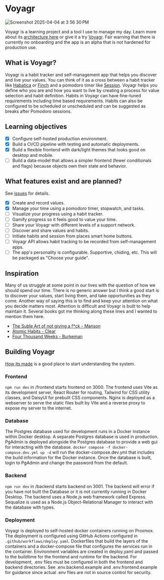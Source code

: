 # Voyagr
![Screenshot 2025-04-04 at 3 56 30 PM](https://github.com/user-attachments/assets/b5dfd581-bf28-412b-a0a0-330810c79e63)

Voyagr is a learning project and a tool I use to manage my day. Learn more about its [architecture here](https://voyagr.me/how-its-made) or give it a try [Voyagr](https://voyagr.me/). Fair warning that there is currently no onboarding and the app is an alpha that is not hardened for production use.

## What is Voyagr?
Voyagr is a habit tracker and self-management app that helps you discover and live your values. You can think of it as a cross between a habit tracker like [Habatica](https://habitica.com/) or [Finch](https://finchcare.com/) and a pomodoro timer like [Session](https://www.stayinsession.com/). Voyagr helps you define who you are and how you want to live by creating a process for value selection and habit definition. Habits in Voyagr can have fine-tuned requirements including time based requirements. Habits can also be configured to be scheduled or unscheduled and can be suggested as breaks after Pomodoro sessions.

## Learning objectives
- [x] Configure self-hosted production environment.
- [x] Build a CI/CD pipeline with testing and automatic deployments.
- [x] Build a flexible frontend with dark/light themes that looks good on desktop and mobile.
- [ ] Build a data-model that allows a simpler frontend (fewer conditionals and flags) because objects own their state and behavior.

## What features exist and are planned?
See [issues](https://github.com/Klaeser-Homelab/Voyagr/issues) for details.
- [x] Create and record values.
- [x] Manage your time using a pomodoro timer, stopwatch, and tasks.
- [ ] Visualize your progress using a habit tracker.  
- [ ] Gamify progress so it feels good to value your time.  
- [ ] Share your Voyagr with different levels of a support network. 
- [ ] Discover and share values and habits.
- [ ] Initiate habits and session from places smart home buttons.
- [ ] Voyagr API allows habit tracking to be recorded from self-management apps.
- [ ] The app's personality is configurable. Supportive, chiding, etc. This will be packaged as "Choose your guide".

## Inspiration
Many of us struggle at some point in our lives with the question of how we should spend our time. There is no generic answer but I think a good start is to discover your values, start living them, and take opportunities as they come. Another way of saying this is to find and keep your attention on what you decide matters most. Attention is difficult and Voyagr is built to help maintain it. Several books got me thinking along these lines and I wanted to mention them here. 
- [The Suble Art of not giving a f*ck - Manson](https://www.goodreads.com/book/show/28257707-the-subtle-art-of-not-giving-a-f-ck)
- [Atomic Habits - Clear](https://www.goodreads.com/book/show/40121378-atomic-habits?from_search=true&from_srp=true&qid=pTZ9qbuEcd&rank=1)
- [Four Thousand Weeks - Burkeman](https://www.goodreads.com/book/show/54785515-four-thousand-weeks?ref=nav_sb_ss_1_19)

## Building Voyagr
[How its made](https://voyagr.me/how-its-made) is a good place to start understanding the system.

### Frontend
`npm run dev`  in /frontend starts frontend on 3000. The frontend uses Vite as its development server, React Router for routing, Tailwind for CSS utility classes, and DaisyUI for prebuilt CSS components. Nginx is deployed as a webserver to serve the static files built by Vite and a reverse proxy to expose my server to the internet.

### Database
The Postgres database used for development runs in a Docker instance within Docker desktop. A separate Postgres database is used in production. PgAdmin is deployed alongside the Postgres database to provide a web gui for interacting with the database.
`docker compose -f docker-compose.dev.yml up -d` will run the docker-compose.dev.yml that includes the build information for the Docker instance. Once the database is built, login to PgAdmin and change the password from the default.

### Backend
`npm run dev` in /backend starts backend on 3001. The backend will error if you have not built the Database or it is not currently running in Docker Desktop. The backend uses a Node.js web framework called Express. Sequalize is used as a Node.js Object-Relational Manager to interact with the database with types.

### Deployment
Voyagr is deployed to self-hosted docker containers running on Proxmox. The deployment is configured using GitHub Actions configured in `.github/workflows/deploy.yaml`.  Dockerfiles that build the layers of the containers and a docker-compose file that configures the services run in the container. Environment variables are created in deploy.yaml and passed to the buildtime for the frontend and runtime for the backend. For development, .env files must be configured in both the frontend and backend directories. See .env.backend.example and .env.frontend.example for guidance since actual .env files are not in source control for security.
